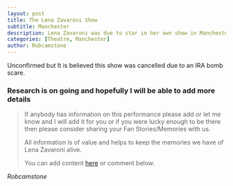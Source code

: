 ```yaml
---
layout: post
title: The Lena Zavaroni Show
subtitle: Manchester
description: Lena Zavaroni was due to star in her own show in Manchester
categories: [Theatre, Manchester]
author: Robcamstone
---
```


Unconfirmed but It is believed this show was cancelled due to an IRA bomb scare.

### Research is on going and hopefully I will be able to add more details
> If anybody has information on this performance please add or let me know and I will add it for you or if you were lucky enough to be there then please consider sharing your Fan Stories/Memories with us.
>
> All information is of value and helps to keep the memories we have of Lena Zavaroni alive.
>
> You can add content [here](https://github.com/FanzOfLenaZavaroni/fanzoflenazavaroni.github.io) or comment below.

<cite>Robcamstone</cite>

